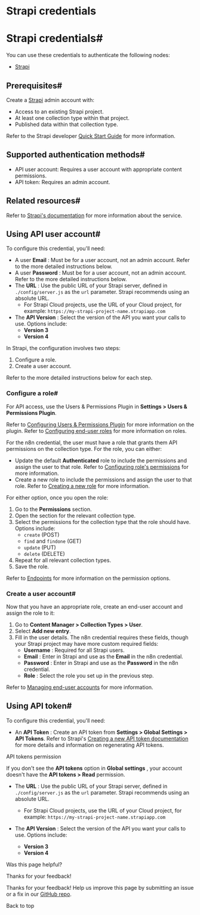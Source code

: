 # Strapi credentials

[ ](https://github.com/n8n-io/n8n-docs/edit/main/docs/integrations/builtin/credentials/strapi.md "Edit this page")

# Strapi credentials#

You can use these credentials to authenticate the following nodes:

  * [Strapi](../../app-nodes/n8n-nodes-base.strapi/)



## Prerequisites#

Create a [Strapi](https://strapi.io/) admin account with:

  * Access to an existing Strapi project.
  * At least one collection type within that project.
  * Published data within that collection type.



Refer to the Strapi developer [Quick Start Guide](https://docs.strapi.io/dev-docs/quick-start) for more information.

## Supported authentication methods#

  * API user account: Requires a user account with appropriate content permissions.
  * API token: Requires an admin account.



## Related resources#

Refer to [Strapi's documentation](https://docs.strapi.io/dev-docs/api/rest) for more information about the service.

## Using API user account#

To configure this credential, you'll need:

  * A user **Email** : Must be for a user account, not an admin account. Refer to the more detailed instructions below.
  * A user **Password** : Must be for a user account, not an admin account. Refer to the more detailed instructions below.
  * The **URL** : Use the public URL of your Strapi server, defined in `./config/server.js` as the `url` parameter. Strapi recommends using an absolute URL.
    * For Strapi Cloud projects, use the URL of your Cloud project, for example: `https://my-strapi-project-name.strapiapp.com`
  * The **API Version** : Select the version of the API you want your calls to use. Options include:
    * **Version 3**
    * **Version 4**



In Strapi, the configuration involves two steps:

  1. Configure a role.
  2. Create a user account.



Refer to the more detailed instructions below for each step.

### Configure a role#

For API access, use the Users & Permissions Plugin in **Settings > Users & Permissions Plugin**.

Refer to [Configuring Users & Permissions Plugin](https://docs.strapi.io/user-docs/settings/configuring-users-permissions-plugin-settings) for more information on the plugin. Refer to [Configuring end-user roles](https://docs.strapi.io/user-docs/users-roles-permissions/configuring-end-users-roles) for more information on roles.

For the n8n credential, the user must have a role that grants them API permissions on the collection type. For the role, you can either:

  * Update the default **Authenticated** role to include the permissions and assign the user to that role. Refer to [Configuring role's permissions](https://docs.strapi.io/user-docs/users-roles-permissions/configuring-end-users-roles#configuring-roles-permissions) for more information.
  * Create a new role to include the permissions and assign the user to that role. Refer to [Creating a new role](https://docs.strapi.io/user-docs/users-roles-permissions/configuring-end-users-roles#creating-a-new-role) for more information.



For either option, once you open the role:

  1. Go to the **Permissions** section.
  2. Open the section for the relevant collection type.
  3. Select the permissions for the collection type that the role should have. Options include:
     * `create` (POST)
     * `find` and `findone` (GET)
     * `update` (PUT)
     * `delete` (DELETE)
  4. Repeat for all relevant collection types.
  5. Save the role.



Refer to [Endpoints](https://docs.strapi.io/dev-docs/api/rest#endpoints) for more information on the permission options.

### Create a user account#

Now that you have an appropriate role, create an end-user account and assign the role to it:

  1. Go to **Content Manager > Collection Types > User**.
  2. Select **Add new entry**.
  3. Fill in the user details. The n8n credential requires these fields, though your Strapi project may have more custom required fields:
     * **Username** : Required for all Strapi users.
     * **Email** : Enter in Strapi and use as the **Email** in the n8n credential.
     * **Password** : Enter in Strapi and use as the **Password** in the n8n credential.
     * **Role** : Select the role you set up in the previous step.



Refer to [Managing end-user accounts](https://docs.strapi.io/user-docs/users-roles-permissions/managing-end-users) for more information.

## Using API token#

To configure this credential, you'll need:

  * An **API Token** : Create an API token from **Settings > Global Settings > API Tokens**. Refer to Strapi's [Creating a new API token documentation](https://docs.strapi.io/user-docs/settings/API-tokens#creating-a-new-api-token) for more details and information on regenerating API tokens.

API tokens permission

If you don't see the **API tokens** option in **Global settings** , your account doesn't have the **API tokens > Read** permission.

  * The **URL** : Use the public URL of your Strapi server, defined in `./config/server.js` as the `url` parameter. Strapi recommends using an absolute URL.

    * For Strapi Cloud projects, use the URL of your Cloud project, for example: `https://my-strapi-project-name.strapiapp.com`
  * The **API Version** : Select the version of the API you want your calls to use. Options include:
    * **Version 3**
    * **Version 4**

Was this page helpful? 

Thanks for your feedback! 

Thanks for your feedback! Help us improve this page by submitting an issue or a fix in our [GitHub repo](https://github.com/n8n-io/n8n-docs). 

Back to top 

